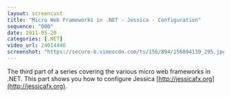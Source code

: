 ```yaml
---
layout: screencast
title: "Micro Web Frameworks in .NET - Jessica - Configuration"
sequence: "000"
date: 2011-05-20
categories: [.NET]
video_url: 24014440
screenshot: "https://secure-b.vimeocdn.com/ts/156/894/156894139_295.jpg"
---
```


The third part of a series covering the various micro web frameworks in .NET. This part shows you how to configure Jessica  [http://jessicafx.org](http://jessicafx.org).

